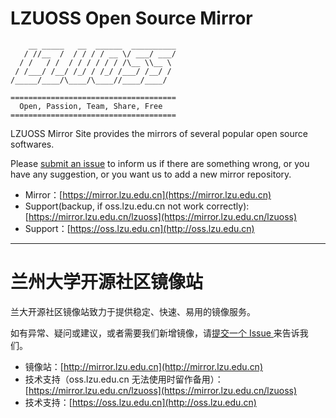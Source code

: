 # LZUOSS Open Source Mirror

```
    __ _____   __  ______  __________
   / //__  /  / / / / __ \/ ___/ ___/
  / /   / /  / / / / / / /\__ \\__ \
 / /___/ /__/ /_/ / /_/ /___/ /__/ /
/_____/____/\____/\____//____/____/

=====================================
  Open, Passion, Team, Share, Free
=====================================
```

LZUOSS Mirror Site provides the mirrors of  several popular open source softwares.

Please [submit an issue](https://github.com/LZUOSS/Mirror/issues/new) to inform us if there are something wrong, or you have any suggestion, or you want us to add a new mirror repository.

- Mirror：[https://mirror.lzu.edu.cn](https://mirror.lzu.edu.cn)
- Support(backup, if oss.lzu.edu.cn not work correctly): [https://mirror.lzu.edu.cn/lzuoss](https://mirror.lzu.edu.cn/lzuoss)
- Support：[https://oss.lzu.edu.cn](http://oss.lzu.edu.cn)

---

# 兰州大学开源社区镜像站

兰大开源社区镜像站致力于提供稳定、快速、易用的镜像服务。

如有异常、疑问或建议，或者需要我们新增镜像，请[提交一个 Issue ](https://github.com/LZUOSS/Mirror/issues/new)来告诉我们。

- 镜像站：[http://mirror.lzu.edu.cn](http://mirror.lzu.edu.cn)
- 技术支持（oss.lzu.edu.cn 无法使用时留作备用）：[https://mirror.lzu.edu.cn/lzuoss](https://mirror.lzu.edu.cn/lzuoss)
- 技术支持：[https://oss.lzu.edu.cn](http://oss.lzu.edu.cn)
